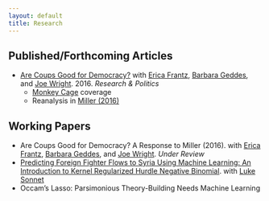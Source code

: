 ```yaml
---
layout: default
title: Research
---
```


## Published/Forthcoming Articles
* <a href="/research/RAP_publication.pdf">Are Coups Good for Democracy?</a> with <a href="http://ericafrantz.com/3001.html">Erica Frantz</a>, <a href="http://www.polisci.ucla.edu/people/barbara-geddes">Barbara Geddes</a>, and <a href="http://sites.psu.edu/wright/">Joe Wright</a>. 2016. *Research & Politics*
  * <a href="https://www.washingtonpost.com/news/monkey-cage/wp/2016/02/22/are-coups-good-for-democracy/?utm_term=.96e04d348083">Monkey Cage</a> coverage
  * Reanalysis in <a href="https://b2998732-a-62cb3a1a-s-sites.googlegroups.com/site/mkmtwo/Miller-Coups%2CDem.pdf?attachauth=ANoY7cpV-_0THofiaATU54ia_kXwAaPhN4bKKUUIRzQE6sgTr-yyFWyX316fAoFtHTnbzMe5njMmJVSEuiDcvgeHa7G3cY_pQZIizVw4fEdXH6hHUiQ5HGoT36ReDcobs23pHZ2LmRB_xvp8WYp7ZNRY4vZSk4sfXHdCbo5cBcVmOhWI84l5lG7QEMrd5fhP1KTeDza7Ifi8MrpuUxsU-G8YwxCFyiukMg%3D%3D&attredirects=0">Miller (2016)</a>

## Working Papers
* Are Coups Good for Democracy? A Response to Miller (2016). with <a href="http://ericafrantz.com/3001.html">Erica Frantz</a>, <a href="http://www.polisci.ucla.edu/people/barbara-geddes">Barbara Geddes</a>, and <a href="http://sites.psu.edu/wright/">Joe Wright</a>. *Under Review*
* <a href="https://www.dropbox.com/s/1ny0cewhyv2o4vb/derpanopoulos_sonnet_ff.pdf?dl=0">Predicting Foreign Fighter Flows to Syria Using Machine Learning: An Introduction to Kernel Regularized Hurdle Negative Binomial</a>. with <a href="http://lukesonnet.github.io/">Luke Sonnet</a>
* Occam’s Lasso: Parsimonious Theory-Building Needs Machine Learning
